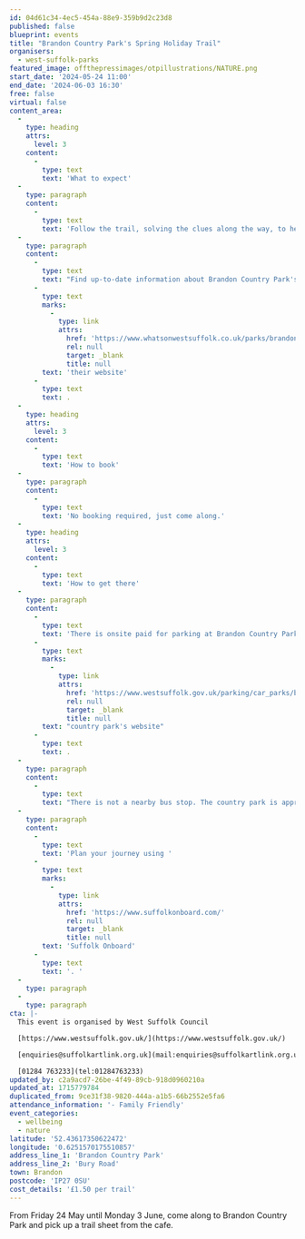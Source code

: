 ```yaml
---
id: 04d61c34-4ec5-454a-88e9-359b9d2c23d8
published: false
blueprint: events
title: "Brandon Country Park's Spring Holiday Trail"
organisers:
  - west-suffolk-parks
featured_image: offthepressimages/otpillustrations/NATURE.png
start_date: '2024-05-24 11:00'
end_date: '2024-06-03 16:30'
free: false
virtual: false
content_area:
  -
    type: heading
    attrs:
      level: 3
    content:
      -
        type: text
        text: 'What to expect'
  -
    type: paragraph
    content:
      -
        type: text
        text: 'Follow the trail, solving the clues along the way, to help find the special word and then return to the cafe to collect a small prize.'
  -
    type: paragraph
    content:
      -
        type: text
        text: "Find up-to-date information about Brandon Country Park's visiting hours on "
      -
        type: text
        marks:
          -
            type: link
            attrs:
              href: 'https://www.whatsonwestsuffolk.co.uk/parks/brandon-country-park/index.cfm'
              rel: null
              target: _blank
              title: null
        text: 'their website'
      -
        type: text
        text: .
  -
    type: heading
    attrs:
      level: 3
    content:
      -
        type: text
        text: 'How to book'
  -
    type: paragraph
    content:
      -
        type: text
        text: 'No booking required, just come along.'
  -
    type: heading
    attrs:
      level: 3
    content:
      -
        type: text
        text: 'How to get there'
  -
    type: paragraph
    content:
      -
        type: text
        text: 'There is onsite paid for parking at Brandon Country Park, and you can find the information on the '
      -
        type: text
        marks:
          -
            type: link
            attrs:
              href: 'https://www.westsuffolk.gov.uk/parking/car_parks/brandon-country-park-car-park.cfm'
              rel: null
              target: _blank
              title: null
        text: "country park's website"
      -
        type: text
        text: .
  -
    type: paragraph
    content:
      -
        type: text
        text: "There is not a nearby bus stop. The country park is approximately an half hour walk from Brandon's town centre. "
  -
    type: paragraph
    content:
      -
        type: text
        text: 'Plan your journey using '
      -
        type: text
        marks:
          -
            type: link
            attrs:
              href: 'https://www.suffolkonboard.com/'
              rel: null
              target: _blank
              title: null
        text: 'Suffolk Onboard'
      -
        type: text
        text: '. '
  -
    type: paragraph
  -
    type: paragraph
cta: |-
  This event is organised by West Suffolk Council

  [https://www.westsuffolk.gov.uk/](https://www.westsuffolk.gov.uk/) 

  [enquiries@suffolkartlink.org.uk](mail:enquiries@suffolkartlink.org.uk)

  [01284 763233](tel:01284763233)
updated_by: c2a9acd7-26be-4f49-89cb-918d0960210a
updated_at: 1715779784
duplicated_from: 9ce31f38-9820-444a-a1b5-66b2552e5fa6
attendance_information: '- Family Friendly'
event_categories:
  - wellbeing
  - nature
latitude: '52.43617350622472'
longitude: '0.6251570175510857'
address_line_1: 'Brandon Country Park'
address_line_2: 'Bury Road'
town: Brandon
postcode: 'IP27 0SU'
cost_details: '£1.50 per trail'
---
```

From Friday 24 May until Monday 3 June, come along to Brandon Country Park and pick up a trail sheet from the cafe.